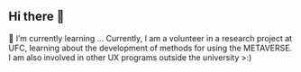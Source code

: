 ## Hi there 👋

<!--
**emillyanjosm/emillyanjosm** is a ✨ _special_ ✨ repository because its `README.md` (this file) appears on your GitHub profile.

Here are some ideas to get you started:

- 🔭 I’m currently working on ...
- 🌱 I’m currently learning ...
- 👯 I’m looking to collaborate on ...
- 🤔 I’m looking for help with ...
- 💬 Ask me about ...
- 📫 How to reach me: ...
- 😄 Pronouns: ...
- ⚡ Fun fact: ...
-->

🌱 I’m currently learning ... 
Currently, I am a volunteer in a research project at UFC, learning about the development of methods for using the METAVERSE. I am also involved in other UX programs outside the university >:)

